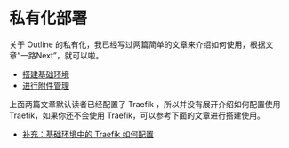 # 私有化部署

关于 Outline 的私有化，我已经写过两篇简单的文章来介绍如何使用，根据文章“一路Next”，就可以啦。

- [搭建基础环境](https://soulteary.com/2021/09/05/opensource-documentation-wiki-software-outline-part-1.html)
- [进行附件管理](https://soulteary.com/2021/09/11/opensource-documentation-wiki-software-outline-part-2.html)

上面两篇文章默认读者已经配置了 Traefik ，所以并没有展开介绍如何配置使用 Traefik，如果你还不会使用 Traefik，可以参考下面的文章进行搭建使用。

- [补充：基础环境中的 Traefik 如何配置](https://soulteary.com/2021/11/04/private-cloud-environment-installed-in-a-notebook-storage-part-1.html#%E6%90%AD%E5%BB%BA%E6%9C%8D%E5%8A%A1%E7%BD%91%E5%85%B3traefik)